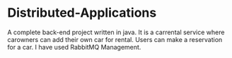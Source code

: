 # Distributed-Applications

A complete back-end project written in java. It is a carrental service where carowners can add their own car for rental. Users can make a reservation for a car.
I have used RabbitMQ Management.
